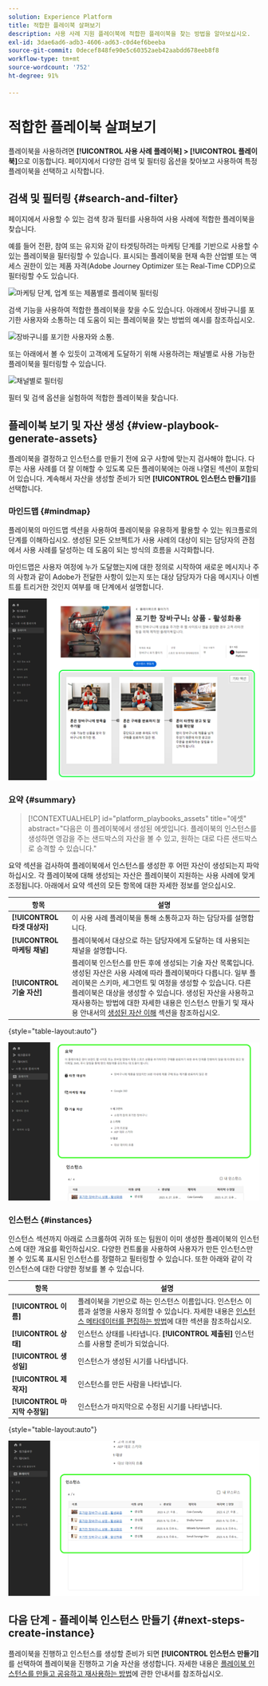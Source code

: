 ```yaml
---
solution: Experience Platform
title: 적합한 플레이북 살펴보기
description: 사용 사례 지원 플레이북에 적합한 플레이북을 찾는 방법을 알아보십시오.
exl-id: 3dae6ad6-adb3-4606-ad63-c0d4ef6beeba
source-git-commit: 0decef848fe90e5c60352aeb42aabdd678eeb8f8
workflow-type: tm+mt
source-wordcount: '752'
ht-degree: 91%

---
```


# 적합한 플레이북 살펴보기

플레이북을 사용하려면 **[!UICONTROL 사용 사례 플레이북] > [!UICONTROL 플레이북]**&#x200B;으로 이동합니다. 페이지에서 다양한 검색 및 필터링 옵션을 찾아보고 사용하여 특정 플레이북을 선택하고 시작합니다.

## 검색 및 필터링 {#search-and-filter}

페이지에서 사용할 수 있는 검색 창과 필터를 사용하여 사용 사례에 적합한 플레이북을 찾습니다.

예를 들어 전환, 참여 또는 유지와 같이 타겟팅하려는 마케팅 단계를 기반으로 사용할 수 있는 플레이북을 필터링할 수 있습니다. 표시되는 플레이북을 현재 속한 산업별 또는 액세스 권한이 있는 제품 자격(Adobe Journey Optimizer 또는 Real-Time CDP)으로 필터링할 수도 있습니다.

![마케팅 단계, 업계 또는 제품별로 플레이북 필터링](/help/use-case-playbooks/assets/playbooks/ui-guide/filter-by-funnel-industry-product.gif)

검색 기능을 사용하여 적합한 플레이북을 찾을 수도 있습니다. 아래에서 장바구니를 포기한 사용자와 소통하는 데 도움이 되는 플레이북을 찾는 방법의 예시를 참조하십시오.

![장바구니를 포기한 사용자와 소통.](/help/use-case-playbooks/assets/playbooks/ui-guide/engage-abandoned-cart.gif)

또는 아래에서 볼 수 있듯이 고객에게 도달하기 위해 사용하려는 채널별로 사용 가능한 플레이북을 필터링할 수 있습니다.

![채널별로 필터링](/help/use-case-playbooks/assets/playbooks/ui-guide/channel-select-filter.gif)

필터 및 검색 옵션을 실험하여 적합한 플레이북을 찾습니다.

## 플레이북 보기 및 자산 생성 {#view-playbook-generate-assets}

플레이북을 결정하고 인스턴스를 만들기 전에 요구 사항에 맞는지 검사해야 합니다. 다루는 사용 사례를 더 잘 이해할 수 있도록 모든 플레이북에는 아래 나열된 섹션이 포함되어 있습니다. 계속해서 자산을 생성할 준비가 되면 **[!UICONTROL 인스턴스 만들기]**&#x200B;를 선택합니다.

### 마인드맵 {#mindmap}

플레이북의 마인드맵 섹션을 사용하여 플레이북을 유용하게 활용할 수 있는 워크플로의 단계를 이해하십시오. 생성된 모든 오브젝트가 사용 사례의 대상이 되는 담당자의 관점에서 사용 사례를 달성하는 데 도움이 되는 방식의 흐름을 시각화합니다.

마인드맵은 사용자 여정에 누가 도달했는지에 대한 정의로 시작하여 새로운 메시지나 주의 사항과 같이 Adobe가 전달한 사항이 있는지 또는 대상 담당자가 다음 메시지나 이벤트를 트리거한 것인지 여부를 매 단계에서 설명합니다.

![플레이북 마인드맵이 강조 표시되었습니다.](/help/use-case-playbooks/assets/playbooks/ui-guide/playbook-mindmap.png)

### 요약 {#summary}

>[!CONTEXTUALHELP]
>id="platform_playbooks_assets"
>title="에셋"
>abstract="다음은 이 플레이북에서 생성된 에셋입니다. 플레이북의 인스턴스를 생성하면 영감을 주는 샌드박스의 자산을 볼 수 있고, 원하는 대로 다른 샌드박스로 승격할 수 있습니다."

요약 섹션을 검사하여 플레이북에서 인스턴스를 생성한 후 어떤 자산이 생성되는지 파악하십시오. 각 플레이북에 대해 생성되는 자산은 플레이북이 지원하는 사용 사례에 맞게 조정됩니다. 아래에서 요약 섹션의 모든 항목에 대한 자세한 정보를 얻으십시오.

| 항목 | 설명 |
---------|----------|
| **[!UICONTROL 타겟 대상자]** | 이 사용 사례 플레이북을 통해 소통하고자 하는 담당자를 설명합니다. |
| **[!UICONTROL 마케팅 채널]** | 플레이북에서 대상으로 하는 담당자에게 도달하는 데 사용되는 채널을 설명합니다. |
| **[!UICONTROL 기술 자산]** | 플레이북 인스턴스를 만든 후에 생성되는 기술 자산 목록입니다. 생성된 자산은 사용 사례에 따라 플레이북마다 다릅니다. 일부 플레이북은 스키마, 세그먼트 및 여정을 생성할 수 있습니다. 다른 플레이북은 대상을 생성할 수 있습니다. 생성된 자산을 사용하고 재사용하는 방법에 대한 자세한 내용은 인스턴스 만들기 및 재사용 안내서의 [생성된 자산 이해](/help/use-case-playbooks/playbooks/create-share-reuse.md#understand-assets) 섹션을 참조하십시오. |

{style="table-layout:auto"}

![강조 표시된 플레이북 요약](/help/use-case-playbooks/assets/playbooks/ui-guide/playbook-summary.png)

### 인스턴스 {#instances}

인스턴스 섹션까지 아래로 스크롤하여 귀하 또는 팀원이 이미 생성한 플레이북의 인스턴스에 대한 개요를 확인하십시오. 다양한 컨트롤을 사용하여 사용자가 만든 인스턴스만 볼 수 있도록 표시된 인스턴스를 정렬하고 필터링할 수 있습니다. 또한 아래와 같이 각 인스턴스에 대한 다양한 정보를 볼 수 있습니다.

| 항목 | 설명 |
|---------|----------|
| **[!UICONTROL 이름]** | 플레이북을 기반으로 하는 인스턴스 이름입니다. 인스턴스 이름과 설명을 사용자 정의할 수 있습니다. 자세한 내용은 [인스턴스 메타데이터를 편집하는 방법](/help/use-case-playbooks/playbooks/create-share-reuse.md#edit-instance-metadata)에 대한 섹션을 참조하십시오. |
| **[!UICONTROL 상태]** | 인스턴스 상태를 나타냅니다. **[!UICONTROL 제출된]** 인스턴스를 사용할 준비가 되었습니다. |
| **[!UICONTROL 생성일]** | 인스턴스가 생성된 시기를 나타냅니다. |
| **[!UICONTROL 제작자]** | 인스턴스를 만든 사람을 나타냅니다. |
| **[!UICONTROL 마지막 수정일]** | 인스턴스가 마지막으로 수정된 시기를 나타냅니다. |

{style="table-layout:auto"}

![플레이북 인스턴스가 강조 표시되었습니다.](/help/use-case-playbooks/assets/playbooks/ui-guide/playbook-instances.png)

## 다음 단계 - 플레이북 인스턴스 만들기 {#next-steps-create-instance}

플레이북을 진행하고 인스턴스를 생성할 준비가 되면 **[!UICONTROL 인스턴스 만들기]**&#x200B;를 선택하여 플레이북을 진행하고 기술 자산을 생성합니다. 자세한 내용은 [플레이북 인스턴스를 만들고 공유하고 재사용하는 방법](/help/use-case-playbooks/playbooks/create-share-reuse.md)에 관한 안내서를 참조하십시오.
